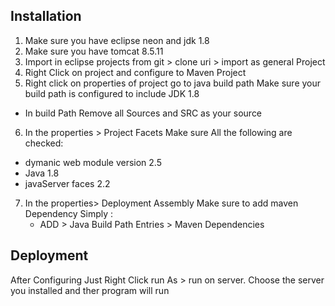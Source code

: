 ## Installation

1. Make sure you have eclipse neon and jdk 1.8 
2. Make sure you have tomcat 8.5.11
3. Import in eclipse projects from git > clone uri > import as general Project
4. Right Click on project and configure to Maven Project
5. Right click on properties of project go to java build path Make sure your build path is configured to include JDK 1.8
  * In build Path Remove all Sources and SRC as your source
6. In the properties > Project Facets Make sure All the following are checked: 
  * dymanic web module version 2.5
  * Java 1.8 
  * javaServer faces 2.2
7. In the properties> Deployment Assembly Make sure to add maven Dependency Simply :
   * ADD > Java Build Path Entries > Maven Dependencies

## Deployment
After Configuring Just Right Click run As > run on server. Choose the server you installed and ther program will run
   
